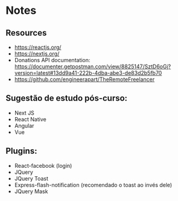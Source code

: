 # Notes

## Resources

- https://reactjs.org/
- https://nextjs.org/
- Donations API documentation: https://documenter.getpostman.com/view/8825147/SztD6oGj?version=latest#13dd9a41-222b-4dba-abe3-de83d2b5fb70
- https://github.com/engineerapart/TheRemoteFreelancer

## Sugestão de estudo pós-curso:

- Next JS
- React Native
- Angular
- Vue

## Plugins:

- React-facebook (login)
- JQuery
- JQuery Toast
- Express-flash-notification (recomendado o toast ao invés dele)
- JQuery Mask
